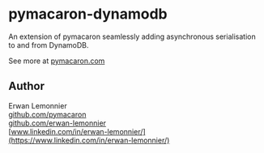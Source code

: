 # pymacaron-dynamodb

An extension of pymacaron seamlessly adding asynchronous serialisation to and from
DynamoDB.

See more at [pymacaron.com](http://pymacaron.com/db.html)

## Author

Erwan Lemonnier<br/>
[github.com/pymacaron](https://github.com/pymacaron)</br>
[github.com/erwan-lemonnier](https://github.com/erwan-lemonnier)<br/>
[www.linkedin.com/in/erwan-lemonnier/](https://www.linkedin.com/in/erwan-lemonnier/)